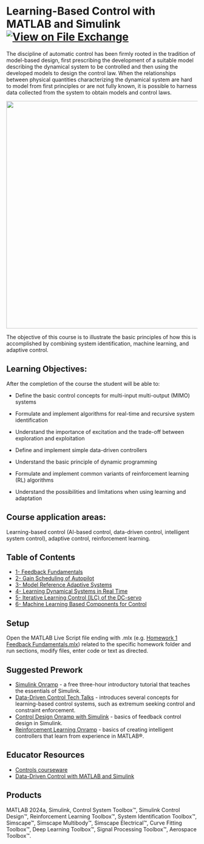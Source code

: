 # Learning-Based Control with MATLAB and Simulink [![View on File Exchange](https://www.mathworks.com/matlabcentral/images/matlab-file-exchange.svg)](https://www.mathworks.com/matlabcentral/fileexchange/176959-learning-based-control-with-matlab-and-simulink?s_tid=srchtitle)
The discipline of automatic control has been firmly rooted in the tradition of model-based design, first prescribing the development of a suitable model describing the dynamical system to be controlled and then using the developed models to design the control law. When the relationships between physical quantities characterizing the dynamical system are hard to model from first principles or are not fully known, it is possible to harness data collected from the system to obtain models and control laws. 

<p align="center">
<img src="https://github.com/user-attachments/assets/37b04898-f191-4319-ad86-8490750a084b" width="600" />
</p>

The objective of this course is to illustrate the basic principles of how this is accomplished by combining system identification, machine learning, and adaptive control.

## Learning Objectives:
After the completion of the course the student will be able to:

- Define the basic control concepts for multi-input multi-output (MIMO) systems

- Formulate and implement algorithms for real-time and recursive system identification

- Understand the importance of excitation and the trade-off between exploration and exploitation

- Define and implement simple data-driven controllers

- Understand the basic principle of dynamic programming

- Formulate and implement common variants of reinforcement learning (RL) algorithms

- Understand the possibilities and limitations when using learning and adaptation

## Course application areas:

Learning-based control (AI-based control, data-driven control, intelligent system control), adaptive control, reinforcement learning.

## Table of Contents
- [1- Feedback Fundamentals](https://github.com/cescongroup/Learning-based-control-with-MATLAB-and-Simulink/blob/main/1%20Feedback%20Fundamentals/Homework%201%20Feedback%20Fundamentals.pdf)
- [2- Gain Scheduling of Autopilot](https://github.com/cescongroup/Learning-based-control-with-MATLAB-and-Simulink/blob/main/2%20Gain%20Scheduling%20of%20Autopilot/Homework%202%20Gain%20Scheduling%20of%20Autopilot.pdf)
- [3- Model Reference Adaptive Systems](https://github.com/cescongroup/Learning-based-control-with-MATLAB-and-Simulink/blob/main/3%20Model%20Reference%20Adaptive%20Systems/Homework%203%20Model%20Reference%20Adaptive%20Systems.pdf)
- [4- Learning Dynamical Systems in Real Time](https://github.com/cescongroup/Learning-based-control-with-MATLAB-and-Simulink/blob/main/4%20Learning%20Dynamical%20Systems%20in%20Real%20Time/Homework%204%20Learning%20Dynamical%20Systems%20in%20Real%20Time.pdf)
- [5- Iterative Learning Control (ILC) of the DC-servo](https://github.com/cescongroup/Learning-based-control-with-MATLAB-and-Simulink/blob/main/5%20Iterative%20Learning%20Control%20(ILC)%20of%20the%20DC-servo/Homework%205%20Iterative%20Learning%20Control%20(ILC)%20of%20the%20DC-servo.pdf)
- [6- Machine Learning Based Components for Control](https://github.com/cescongroup/Learning-based-control-with-MATLAB-and-Simulink/blob/main/6%20Machine%20Learning%20Based%20Components%20for%20Control/Homework%206%20Machine%20Learning%20Based%20Components%20for%20Control.pdf)

## Setup
Open the MATLAB Live Script file ending with .mlx (e.g. [Homework 1 Feedback Fundamentals.mlx](https://github.com/cescongroup/Learning-based-control-with-MATLAB-and-Simulink/blob/main/Homework%201%20Feedback%20Fundamentals/Homework%201%20Feedback%20Fundamentals.mlx))
related to the specific homework folder and run sections, modify files, enter code or text as directed.

## Suggested Prework
- [Simulink Onramp](https://matlabacademy.mathworks.com/details/simulink-onramp/simulink) - a free three-hour introductory tutorial that teaches the essentials of Simulink.
- [Data-Driven Control Tech Talks](https://www.mathworks.com/videos/series/learning-based-control.html) - introduces several concepts for learning-based control systems, such as extremum seeking control and constraint enforcement.
- [Control Design Onramp with Simulink](https://matlabacademy.mathworks.com/details/control-design-onramp-with-simulink/controls) - basics of feedback control design in Simulink.
- [Reinforcement Learning Onramp](https://matlabacademy.mathworks.com/details/reinforcement-learning-onramp/reinforcementlearning) - basics of creating intelligent controllers that learn from experience in MATLAB®.

## Educator Resources
- [Controls courseware](https://www.mathworks.com/academia/courseware/teaching-controls-with-matlab-and-simulink.html)
- [Data-Driven Control with MATLAB and Simulink](https://www.mathworks.com/solutions/control-systems/data-driven-controls.html)
  
## Products
MATLAB 2024a, Simulink, Control System Toolbox™, Simulink Control Design™, Reinforcement Learning Toolbox™, System Identification Toolbox™, Simscape™, Simscape Multibody™, Simscape Electrical™, Curve Fitting Toolbox™, Deep Learning Toolbox™,
Signal Processing Toolbox™, Aerospace Toolbox™.
